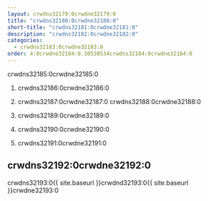 ```yaml
---
layout: crwdns32179:0crwdne32179:0
title: "crwdns32180:0crwdne32180:0"
short-title: "crwdns32181:0crwdne32181:0"
description: "crwdns32182:0crwdne32182:0"
categories:
  - crwdns32183:0crwdne32183:0
order: 4:0crwdne32184:0.30530534crwdns32184:0crwdne32184:0
---
```

crwdns32185:0crwdne32185:0

1. crwdns32186:0crwdne32186:0

2. crwdns32187:0crwdne32187:0 crwdns32188:0crwdne32188:0

3. crwdns32189:0crwdne32189:0

4. crwdns32190:0crwdne32190:0

5. crwdns32191:0crwdne32191:0

## crwdns32192:0crwdne32192:0

crwdns32193:0{{ site.baseurl }}crwdnd32193:0{{ site.baseurl }}crwdne32193:0